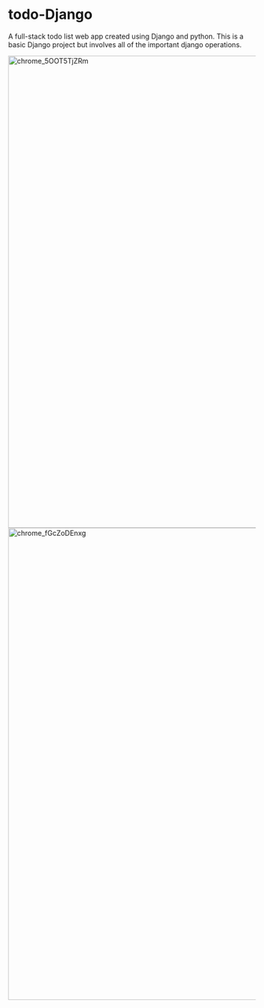 # todo-Django

A full-stack todo list web app created using Django and python. This is a basic Django project but involves all of the important django operations.

<img width="960" alt="chrome_5OOT5TjZRm" src="https://user-images.githubusercontent.com/62855279/155399745-d2ef6c96-a143-4936-92d7-d5b68a389b74.png">
<img width="960" alt="chrome_fGcZoDEnxg" src="https://user-images.githubusercontent.com/62855279/155399862-08e8a890-667c-42e4-bfed-3e518472ef0c.png">
